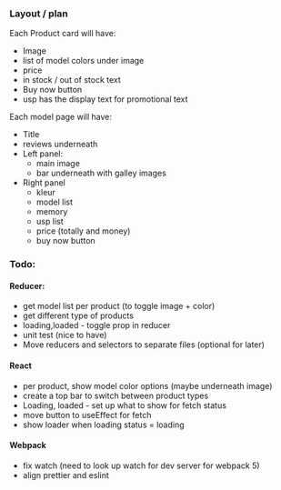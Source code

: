 ### Layout / plan

Each Product card will have:
- Image
- list of model colors under image
- price
- in stock / out of stock text
- Buy now button
- usp has the display text for promotional text

Each model page will have:
- Title
- reviews underneath
- Left panel:
  - main image
  - bar underneath with galley images
- Right panel
  - kleur
  - model list
  - memory
  - usp list
  - price (totally and money)
  - buy now button

### Todo:

#### Reducer:
- get model list per product (to toggle image + color)
- get different type of products 
- loading,loaded - toggle prop in reducer
- unit test (nice to have)
- Move reducers and selectors to separate files (optional for later)

#### React
- per product, show model color options (maybe underneath image)
- create a top bar to switch between product types
- Loading, loaded - set up what to show for fetch status
- move button to useEffect for fetch
- show loader when loading status = loading

#### Webpack
- fix watch (need to look up watch for dev server for webpack 5)
- align prettier and eslint